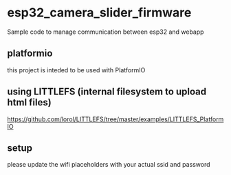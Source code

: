 # esp32_camera_slider_firmware
Sample code to manage communication between esp32 and webapp

## platformio
this project is inteded to be used with PlatformIO

## using LITTLEFS (internal filesystem to upload html files)
https://github.com/lorol/LITTLEFS/tree/master/examples/LITTLEFS_PlatformIO

## setup
please update the wifi placeholders with your actual ssid and password